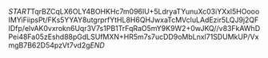 $START$TqrBZCqLX6OLY4BOHKHc7m096lU+5LdryaTYunuXc03iYXxl5HOoooIMYiFiipsPt/FKs5YYAY8utgrprfYtHL8H6QHJwxaTcMVcluLAdEzir5LQJ9j2QFIDfp/elvAK0vxrokn6Uqr3V7s1PB1TrFqRaO5mY9K9W2+0wJKQ//v83FkAWhDPei48Fa05zEshd88pGdLSUfMXN+HR5m7s7ucDD9oMbLnxl71SDUMkUP/VxmgB7B62D54pzVt7vd2g$END$
